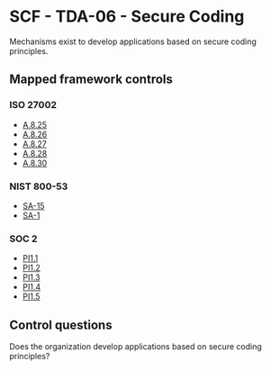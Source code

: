 # SCF - TDA-06 - Secure Coding
Mechanisms exist to develop applications based on secure coding principles. 
## Mapped framework controls
### ISO 27002
- [A.8.25](../iso27002/a-8.md#a825)
- [A.8.26](../iso27002/a-8.md#a826)
- [A.8.27](../iso27002/a-8.md#a827)
- [A.8.28](../iso27002/a-8.md#a828)
- [A.8.30](../iso27002/a-8.md#a830)
  
### NIST 800-53
- [SA-15](../nist80053/sa-15.md)
- [SA-1](../nist80053/sa-1.md)
  
### SOC 2
- [PI1.1](../soc2/pi11.md)
- [PI1.2](../soc2/pi12.md)
- [PI1.3](../soc2/pi13.md)
- [PI1.4](../soc2/pi14.md)
- [PI1.5](../soc2/pi15.md)
  
## Control questions
Does the organization develop applications based on secure coding principles? 
  